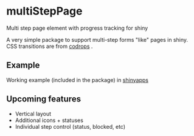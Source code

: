 # multiStepPage
Multi step page element with progress tracking for shiny

A very simple package to support multi-step forms "like" pages in shiny. CSS transitions are from [codrops](https://github.com/codrops/PageTransitions) .

## Example
Working example (included in the package) in [shinyapps](https://lrodriguezlujan.shinyapps.io/multiStepPageExample)

## Upcoming features
- Vertical layout
- Additional icons + statuses
- Individual step control (status, blocked, etc)
